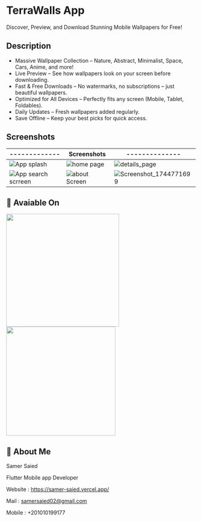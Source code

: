 # TerraWalls App

Discover, Preview, and Download Stunning Mobile Wallpapers for Free!


## Description
- Massive Wallpaper Collection – Nature, Abstract, Minimalist, Space, Cars, Anime, and more!
- Live Preview – See how wallpapers look on your screen before downloading.
- Fast & Free Downloads – No watermarks, no subscriptions – just beautiful wallpapers.
- Optimized for All Devices – Perfectly fits any screen (Mobile, Tablet, Foldables).
- Daily Updates – Fresh wallpapers added regularly.
- Save Offline – Keep your best picks for quick access.



## Screenshots

| ------------- |  Screenshots  |-------------- |
| ------------- | ------------- | ------------- |
| ![App splash](https://github.com/user-attachments/assets/2c77d084-2603-42c0-98cc-a9da08529868) | ![home page](https://github.com/user-attachments/assets/21d3515b-1884-41c6-b64a-8a8c38c75307) | ![details_page](https://github.com/user-attachments/assets/7959839b-c7e9-4d91-ba15-546a8c592b9d)
| ![App search scrreen](https://github.com/user-attachments/assets/e2dabd5a-6df9-42fd-89bb-309ad8534797) | ![about Screen](https://github.com/user-attachments/assets/8a277981-e187-4c81-8e9f-e4a57cf4691d) | ![Screenshot_1744771699](https://github.com/user-attachments/assets/8bf07ba9-1def-4d18-ac24-b68167e1d6e1)

## 🚀 Avaiable On
<a href="https://play.google.com/store/apps/details?id=com.samersaied.terrawalls&pli=1"><img width="300" src="https://upload.wikimedia.org/wikipedia/commons/7/78/Google_Play_Store_badge_EN.svg" /></a>
<a href="https://apps.apple.com/us/app/terrawalls/id6744596057"><img width="290" src="https://upload.wikimedia.org/wikipedia/commons/thumb/9/91/Download_on_the_App_Store_RGB_blk.svg/1024px-Download_on_the_App_Store_RGB_blk.svg.png" /></a>





## 🚀 About Me
Samer Saied

Flutter Mobile app Developer

Website : https://samer-saied.vercel.app/

Mail : samersaied02@gmail.com

Mobile : +201010199177


